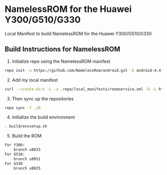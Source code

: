 NamelessROM for the Huawei Y300/G510/G330
=========================================

Local Manifest to build NamelessROM for the Huawei Y300/G510/G330

Build Instructions for NamelessROM
----------------------------------

1. Initialize repo using the NamelessROM manifest
```bash
repo init -u https://github.com/NamelessRom/android.git -b android-4.4
```
2. Add my local manifest
```bash
curl --create-dirs -L -o .repo/local_manifests/roomservice.xml -O -L https://raw.github.com/NamelessRomY300/android/master/nameless_huawei.xml
```
3. Then sync up the repositories
```bash
repo sync -f -j8
```
4. Initialize the build environment
```bash
. build/envsetup.sh
```    
5. Build the ROM
```bash
For Y300:
    brunch u8833
For G510:
    brunch u8951
For G330
    brunch u8825
```
